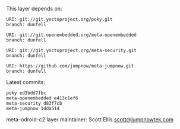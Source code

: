 This layer depends on:

    URI: git://git.yoctoproject.org/poky.git
    branch: dunfell

    URI: git://git.openembedded.org/meta-openembedded
    branch: dunfell

    URI: git://git.yoctoproject.org/meta-security.git
    branch: dunfell

    URI: https://github.com/jumpnow/meta-jumpnow.git
    branch: dunfell

Latest commits:

    poky ed3bdd7fbc
    meta-openembedded e413c1ef6
    meta-security d83f7cb
    meta-jumpnow 1dda514

meta-odroid-c2 layer maintainer: Scott Ellis <scott@jumpnowtek.com>
